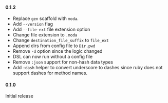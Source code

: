 #### 0.1.2
* Replace `gen` scaffold with `moda`.
* Add `--version` flag
* Add `--file-ext` file extension option
* Change file extension to `.moda`
* Change `destination_file_suffix` to `file_ext`
* Append dirs from config file to `Dir.pwd`
* Remove `-d` option since the logic changed
* DSL can now run without a config file
* Remove `:json` support for non-hash data types
* Add `:dash` helper to convert underscore to dashes since ruby does not support dashes for method names.

#### 0.1.0
Initial release
